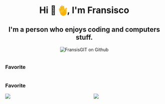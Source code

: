 <h1 align="center">Hi 👋<img align="center" src="assets/wavinghand.gif" width="35">, I'm Fransisco </h1>
<h2 align="center">I'm a person who enjoys coding and computers stuff.</h2>

<p align="center"> <img src="https://komarev.com/ghpvc/?username=FransisGIT&label=Views&color=0e75b6&style=for-the-badge" alt="FransisGIT on Github" /> </p>

<div style="display: flex; flex-direction: row; ">
  <h3 align="right">Favorite </h3>
</div

<div style="display: flex;">
<h3 align="left">Favorite </h3>
<img align="left" src="https://spotify-github-profile.vercel.app/api/view.svg?uid=31ne6p3b7ubdlw277wivafv5hb2q&redirect=true][https://spotify-github-profile.vercel.app/api/view.svg?uid=31ne6p3b7ubdlw277wivafv5hb2q&cover_image=true&theme=default&show_offline=true&background_color=121212&interchange=true&bar_color=53b14f&bar_color_cover=false)" width="44%" >
  
<img align="right" src="https://github.com/FransisGIT/FransisGIT/assets/102639215/e8805a4f-cf02-4c64-a31a-2ba67406aa41" width="44%">
</div>  

 



